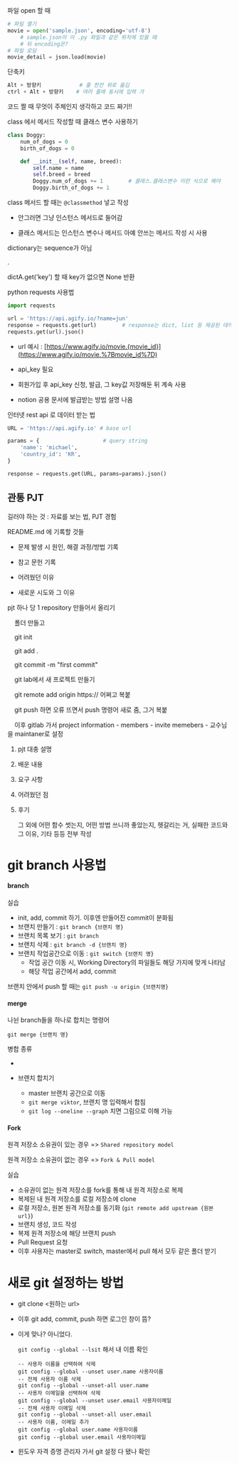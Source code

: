파일 open 할 때

```python
# 파일 열기
movie = open('sample.json', encoding='utf-8')
    # sample.json이 이 .py 파일과 같은 위치에 있을 때
    # 뒤 encoding은?
# 파일 로딩
movie_detail = json.load(movie)
```

단축키

```python
Alt + 방향키            # 줄 한칸 위로 옮김
ctrl + Alt + 방향키    # 여러 줄에 동시에 입력 가
```

코드 짤 때 무엇이 주체인지 생각하고 코드 짜기!!



class 에서 메서드 작성할 때 클래스 변수 사용하기

```python
class Doggy:
    num_of_dogs = 0
    birth_of_dogs = 0

    def __init__(self, name, breed):
        self.name = name
        self.breed = breed
        Doggy.num_of_dogs += 1        # 클래스.클래스변수 이런 식으로 해야
        Doggy.birth_of_dogs += 1
```

class 메서드 할 때는 `@classmethod` 넣고 작성

- 안그러면 그냥 인스턴스 메서드로 들어감

- 클래스 메서드는 인스턴스 변수나 메서드 아예 안쓰는 메서드 작성 시 사용

dictionary는 sequence가 아님

.

dictA.get('key') 할 때 key가 없으면 None 반환



python requests 사용법

```python
import requests

url = 'https://api.agify.io/?name=jun'
response = requests.get(url)        # response는 dict, list 등 제공된 데이터 형태
requests.get(url).json()
```

- url 예시 : [https://www.agify.io/movie.{movie_id}](https://www.agify.io/movie.%7Bmovie_id%7D)

- api_key 필요

- 회원가입 후 api_key 신청, 발급, 그 key값 저장해둔 뒤 계속 사용

- notion 공용 문서에 발급받는 방법 설명 나옴

인터넷 rest api 로 데이터 받는 법

```python
URL = 'https://api.agify.io' # base url

params = {                    # query string 
    'name': 'michael',
    'country_id': 'KR',
}

response = requests.get(URL, params=params).json()
```



## 관통 PJT

길러야 하는 것 : 자료를 보는 법, PJT 경험

README.md 에 기록할 것들

- 문제 발생 시 원인, 해결 과정/방법 기록

- 참고 문헌 기록

- 어려웠던 이유

- 새로운 시도와 그 이유 

pjt 하나 당 1 repository 만들어서 올리기

    폴더 만들고

    git init

    git add .

    git commit -m "first commit"

    git lab에서 새 프로젝트 만들기

    git remote add origin https:// 어쩌고 복붙

    git push 하면 오류 뜨면서 push 명령어 새로 줌, 그거 복붙

    이후 gitlab 가서 project information - members - invite memebers - 교수님을 maintaner로 설정

1. pjt 대충 설명 

2. 배운 내용

3. 요구 사항

4. 어려웠던 점

5. 후기
   
   그 외에 어떤 함수 썻는지, 어떤 방법 쓰니까 좋았는지, 헷갈리는 거, 실패한 코드와 그 이유, 기타 등등 전부 작성



# git branch 사용법



#### branch

실습

- init, add, commit 하기. 이후엔 만들어진 commit이 분화됨
- 브랜치 만들기 : `git branch {브랜치 명}`
- 브랜치 목록 보기 : `git branch`
- 브랜치 삭제 : `git branch -d {브랜치 명}`
- 브랜치 작업공간으로 이동 : `git switch {브랜치 명}`
  - 작업 공간 이동 시, Working Directory의 파일들도 해당 가지에 맞게 나타남
  - 해당 작업 공간에서 add, commit

브랜치 안에서 push 할 때는 `git push -u origin {브랜치명}`

#### merge

나뉜 branch들을 하나로 합치는 명령어

`git merge {브랜치 명}`

병합 종류

- 

- 브랜치 합치기
  - master 브랜치 공간으로 이동
  - `git merge viktor`, 브랜치 명 입력해서 합침
  - `git log --oneline --graph` 치면 그림으로 이해 가능



#### Fork

원격 저장소 소유권이 있는 경우 => `Shared repository model`

원격 저장소 소유권이 없는 경우 => `Fork & Pull model`

실습

- 소유권이 없는 원격 저장소를 fork를 통해 내 원격 저장소로 복제
- 복제된 내 원격 저장소를 로컬 저장소에 clone
- 로컬 저장소, 원본 원격 저장소를 동기화 (`git remote add upstream {원본 url}`)
- 브랜치 생성, 코드 작성
- 복제 원격 저장소에 해당 브랜치 push
- Pull Request 요청
- 이후 사용자는 master로 switch, master에서 pull 해서 모두 같은 폴더 받기



# 새로  git 설정하는 방법

- git clone <원하는 url>
- 이후 git add, commit, push 하면 로그인 창이 뜸?
- 이게 맞나? 아니었다. 

  `git config --global --lsit` 해서 내 이름 확인
  
  ```
  -- 사용자 이름을 선택하여 삭제
  git config --global --unset user.name 사용자이름
  -- 전체 사용자 이름 삭제
  git config --global --unset-all user.name
  -- 사용자 이메일을 선택하여 삭제
  git config --global --unset user.email 사용자이메일
  -- 전체 사용자 이메일 삭제
  git config --global --unset-all user.email
  -- 사용자 이름, 이메일 추가
  git config --global user.name 사용자이름
  git config --global user.email 사용자이메일
  ```
  
- 윈도우 자격 증명 관리자 가서 git 설정 다 됐나 확인 
